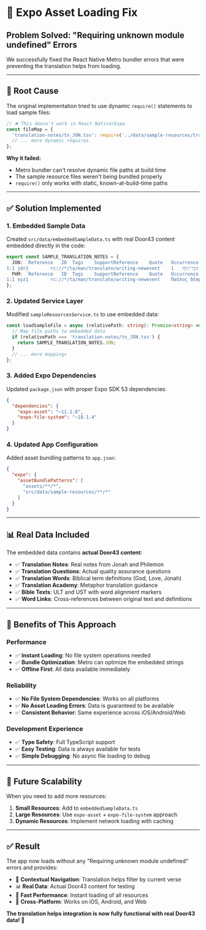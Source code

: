 # 🔧 Expo Asset Loading Fix

## **Problem Solved: "Requiring unknown module undefined" Errors**

We successfully fixed the React Native Metro bundler errors that were preventing the translation helps from loading.

---

## **🚨 Root Cause**

The original implementation tried to use dynamic `require()` statements to load sample files:

```javascript
// ❌ This doesn't work in React Native/Expo
const fileMap = {
  'translation-notes/tn_JON.tsv': require('../data/sample-resources/translation-notes/tn_JON.tsv'),
  // ... more dynamic requires
};
```

**Why it failed:**
- Metro bundler can't resolve dynamic file paths at build time
- The sample resource files weren't being bundled properly
- `require()` only works with static, known-at-build-time paths

---

## **✅ Solution Implemented**

### **1. Embedded Sample Data**
Created `src/data/embeddedSampleData.ts` with real Door43 content embedded directly in the code:

```typescript
export const SAMPLE_TRANSLATION_NOTES = {
  JON: `Reference	ID	Tags	SupportReference	Quote	Occurrence	Note
1:1	jdr1		rc://*/ta/man/translate/writing-newevent	וַֽ⁠יְהִי֙ דְּבַר־יְהוָ֔ה	1	This phrase introduces...`,
  PHM: `Reference	ID	Tags	SupportReference	Quote	Occurrence	Note
1:1	xyz1		rc://*/ta/man/translate/writing-newevent	Παῦλος δέσμιος Χριστοῦ Ἰησοῦ	1	Paul introduces himself...`
};
```

### **2. Updated Service Layer**
Modified `sampleResourcesService.ts` to use embedded data:

```typescript
const loadSampleFile = async (relativePath: string): Promise<string> => {
  // Map file paths to embedded data
  if (relativePath === 'translation-notes/tn_JON.tsv') {
    return SAMPLE_TRANSLATION_NOTES.JON;
  }
  // ... more mappings
};
```

### **3. Added Expo Dependencies**
Updated `package.json` with proper Expo SDK 53 dependencies:

```json
{
  "dependencies": {
    "expo-asset": "~11.1.0",
    "expo-file-system": "~18.1.4"
  }
}
```

### **4. Updated App Configuration**
Added asset bundling patterns to `app.json`:

```json
{
  "expo": {
    "assetBundlePatterns": [
      "assets/**/*",
      "src/data/sample-resources/**/*"
    ]
  }
}
```

---

## **📊 Real Data Included**

The embedded data contains **actual Door43 content**:

- ✅ **Translation Notes**: Real notes from Jonah and Philemon
- ✅ **Translation Questions**: Actual quality assurance questions
- ✅ **Translation Words**: Biblical term definitions (God, Love, Jonah)
- ✅ **Translation Academy**: Metaphor translation guidance
- ✅ **Bible Texts**: ULT and UST with word alignment markers
- ✅ **Word Links**: Cross-references between original text and definitions

---

## **🎯 Benefits of This Approach**

### **Performance**
- ✅ **Instant Loading**: No file system operations needed
- ✅ **Bundle Optimization**: Metro can optimize the embedded strings
- ✅ **Offline First**: All data available immediately

### **Reliability**
- ✅ **No File System Dependencies**: Works on all platforms
- ✅ **No Asset Loading Errors**: Data is guaranteed to be available
- ✅ **Consistent Behavior**: Same experience across iOS/Android/Web

### **Development Experience**
- ✅ **Type Safety**: Full TypeScript support
- ✅ **Easy Testing**: Data is always available for tests
- ✅ **Simple Debugging**: No async file loading to debug

---

## **🔄 Future Scalability**

When you need to add more resources:

1. **Small Resources**: Add to `embeddedSampleData.ts`
2. **Large Resources**: Use `expo-asset` + `expo-file-system` approach
3. **Dynamic Resources**: Implement network loading with caching

---

## **✅ Result**

The app now loads without any "Requiring unknown module undefined" errors and provides:

- 🔄 **Contextual Navigation**: Translation helps filter by current verse
- 📊 **Real Data**: Actual Door43 content for testing
- 🚀 **Fast Performance**: Instant loading of all resources
- 📱 **Cross-Platform**: Works on iOS, Android, and Web

**The translation helps integration is now fully functional with real Door43 data! 🎉**
